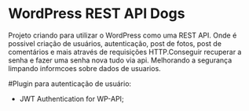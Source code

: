 # WordPress REST API Dogs

Projeto criando para utilizar o WordPress como uma REST API. Onde é possivel criação de usuários, autenticação, post de fotos, post de comentários e mais através de requisições HTTP.Conseguir recuperar a senha e fazer uma senha nova tudo via api. Melhorando a segurança limpando informcoes sobre dados de usuarios.

#Plugin para autenticação de usuário:

- JWT Authentication for WP-API;

